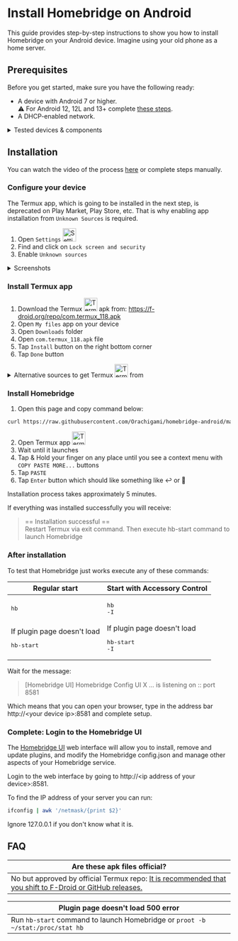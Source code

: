 # Install Homebridge on Android

This guide provides step-by-step instructions to show you how to install Homebridge on
your Android device. Imagine using your old phone as a home server.

## Prerequisites

Before you get started, make sure you have the following ready:

* A device with Android 7 or higher.<br>:warning: For Android 12, 12L and 13+ complete [these steps](https://github.com/termux/termux-app/issues/2366#issuecomment-1237468220).
* A DHCP-enabled network.

<details>
<summary>Tested devices & components</summary>

| Device | Android |
| --- | --- |
| Samsung Galaxy J7 (j7y17lte) | 7 |
| Samsung Galaxy S9 | 10 |
| Samsung Galaxy A03 Core (a3core) | 11 |
| Samsung Galaxy A22 | 11 |

| Component | Version |
| --- | --- |
| termux | 0.118.0 |
| openssl | 1.1.1u |
| Python | 3.11.4 |
| node | v18.16.0 |
| npm | 9.5.1 |
| homebridge | @1.6.1 |
| homebridge-config-ui-x | @4.50.4 |

</details>

## Installation

You can watch the video of the process [here](https://www.youtube.com/watch?v=Sc3o7uwlLHg) or complete steps manually.

### Configure your device

The Termux app, which is going to be installed in the next step, is deprecated on Play Market, Play Store, etc. That is why enabling app installation from `Unknown Sources` is required.

1. Open `Settings` <picture><img src="/assets/settings-icon.png" alt="Settings icon" width="30px"></picture>
2. Find and click on `Lock screen and security`
3. Enable `Unknown sources`

<details>
  <summary>Screenshots</summary>

| Settings | Lock screen and security |
| --- | --- |
| <picture>![Settings](/assets/settings-screenshot.png)</picture> | <picture>![Security](/assets/security-screenshot.png)</picture> |

</details>

### Install Termux app

1. Download the Termux <picture><img src="/assets/termux-icon.png" alt="Termux icon" width="30px"></picture> apk from: https://f-droid.org/repo/com.termux_118.apk
2. Open `My files` app on your device
3. Open `Downloads` folder
4. Open `com.termux_118.apk` file
5. Tap `Install` button on the right bottom corner
6. Tap `Done` button

<details>
  <summary>Alternative sources to get Termux <picture><img src="/assets/termux-icon.png" alt="Termux icon" width="30px"></picture> from</summary>

* https://f-droid.org/en/packages/com.termux/
* https://github.com/AndronixApp/termux-releases
* [Deprecated](https://github.com/termux/termux-app/blob/master/README.md#google-play-store-deprecated): ~~Play Market~~

</details>

### Install Homebridge

1. Open this page and copy command below:
```bash
curl https://raw.githubusercontent.com/Orachigami/homebridge-android/main/setup.sh | bash
```
2. Open Termux app <picture><img src="/assets/termux-icon.png" alt="Termux icon" width="30px"></picture>
3. Wait until it launches
4. Tap & Hold your finger on any place until you see a context menu with `COPY PASTE MORE...` buttons
5. Tap `PASTE`
6. Tap `Enter` button which should like something like :leftwards_arrow_with_hook: or 🔎

Installation process takes approximately 5 minutes.

If everything was installed successfully you will receive:

> == Installation successful ==<br>Restart Termux via exit command. Then execute hb-start command to launch Homebridge

### After installation

To test that Homebridge just works execute any of these commands:

| Regular start | Start with Accessory Control |
| --- | --- |
| <picture><img src="data://" width="200px" height="1px"></picture><br><pre lang="bash">hb</pre> | <picture><img src="data://" width="200px" height="1px"></picture><br><pre lang="bash">hb -I</pre> |
| If plugin page doesn't load<br><picture><img src="data://" width="200px" height="1px"></picture><br><pre lang="bash">hb-start</pre> | If plugin page doesn't load<br><picture><img src="data://" width="200px" height="1px"></picture><br><pre lang="bash">hb-start -I</pre> |

Wait for the message:

> [Homebridge UI] Homebridge Config UI X ... is listening on :: port 8581

Which means that you can open your browser, type in the address bar http\://\<your device ip>:8581 and complete setup.

### Complete: Login to the Homebridge UI

The [Homebridge UI](https://github.com/oznu/homebridge-config-ui-x) web interface will allow you to install, remove and update plugins, and modify the Homebridge config.json and manage other aspects of your Homebridge service.

Login to the web interface by going to http\://\<ip address of your device>:8581.

To find the IP address of your server you can run:

```bash
ifconfig | awk '/netmask/{print $2}'
```

Ignore 127.0.0.1 if you don't know what it is.

## FAQ

| Are these apk files official? |
| --- |
| No but approved by official Termux repo: [It is recommended that you shift to F-Droid or GitHub releases.](https://github.com/termux/termux-app/blob/master/README.md#Installation:~:text=It%20is%20recommended%20that%20you%20shift%20to%20F%2DDroid%20or%20GitHub%20releases.) |

| Plugin page doesn't load 500 error |
| --- |
| Run `hb-start` command to launch Homebridge or `proot -b ~/stat:/proc/stat hb` |
